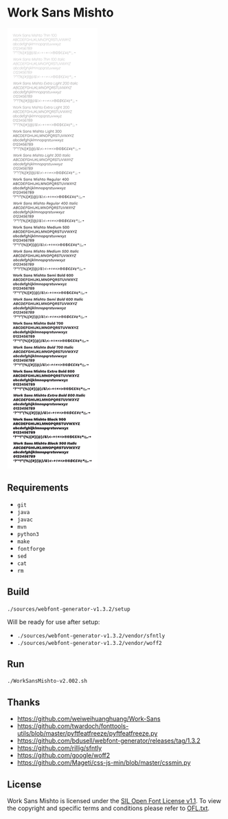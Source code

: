 # Work Sans Mishto

![Work Sans Mishto Desktop Waterfall](https://github.com/hellomishto/Work-Sans-Mishto/blob/master/WorkSansMishto-Desktop-Waterfall.svg)

## Requirements
* `git`
* `java`
* `javac`
* `mvn`
* `python3`
* `make`
* `fontforge`
* `sed`
* `cat`
* `rm`

## Build
`./sources/webfont-generator-v1.3.2/setup`

Will be ready for use after setup:
* `./sources/webfont-generator-v1.3.2/vendor/sfntly`
* `./sources/webfont-generator-v1.3.2/vendor/woff2`

## Run
`./WorkSansMishto-v2.002.sh`

## Thanks
* https://github.com/weiweihuanghuang/Work-Sans
* https://github.com/twardoch/fonttools-utils/blob/master/pyftfeatfreeze/pyftfeatfreeze.py
* https://github.com/bdusell/webfont-generator/releases/tag/1.3.2
* https://github.com/rillig/sfntly
* https://github.com/google/woff2
* https://github.com/Mageti/css-js-min/blob/master/cssmin.py

## License
Work Sans Mishto is licensed under the [SIL Open Font License v1.1](https://scripts.sil.org/OFL). To view the copyright and specific terms and conditions please refer to [OFL.txt](OFL.txt).
